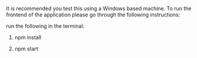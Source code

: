 It is recommended you test this using a Windows based machine. To run the frontend of the application please go through the following instructions:

run the following in the terminal:

 1. npm install

 2. npm start